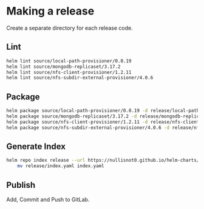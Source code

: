 # Making a release
Create a separate directory for each release code.

## Lint
```bash
helm lint source/local-path-provisioner/0.0.19
helm lint source/mongodb-replicaset/3.17.2
helm lint source/nfs-client-provisioner/1.2.11
helm lint source/nfs-subdir-external-provisioner/4.0.6
```

## Package
```bash
helm package source/local-path-provisioner/0.0.19 -d release/local-path-provisioner
helm package source/mongodb-replicaset/3.17.2 -d release/mongodb-replicaset
helm package source/nfs-client-provisioner/1.2.11 -d release/nfs-client-provisioner
helm package source/nfs-subdir-external-provisioner/4.0.6 -d release/nfs-subdir-external-provisioner
```

## Generate Index
```bash
helm repo index release --url https://nullisnot0.github.io/helm-charts/release && \
    mv release/index.yaml index.yaml
```

## Publish
Add, Commit and Push to GitLab.
